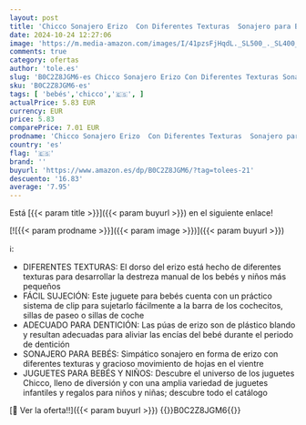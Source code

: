 ```yaml
---
layout: post
title: 'Chicco Sonajero Erizo  Con Diferentes Texturas  Sonajero para Bebés  Juguete Actividades Manuales  Adecuados Carritos  Bebés 3-18 Meses'
date: 2024-10-24 12:27:06
image: 'https://m.media-amazon.com/images/I/41pzsFjHqdL._SL500_._SL400_.jpg'
comments: true
category: ofertas
author: 'tole.es'
slug: 'B0C2Z8JGM6-es Chicco Sonajero Erizo Con Diferentes Texturas Sonajero...'
sku: 'B0C2Z8JGM6-es'
tags: [ 'bebés','chicco','🇪🇸', ]
actualPrice: 5.83 EUR
currency: EUR
price: 5.83
comparePrice: 7.01 EUR
prodname: 'Chicco Sonajero Erizo  Con Diferentes Texturas  Sonajero para Bebés  Juguete Actividades Manuales  Adecuados Carritos  Bebés 3-18 Meses'
country: 'es'
flag: '🇪🇸'
brand: ''
buyurl: 'https://www.amazon.es/dp/B0C2Z8JGM6/?tag=tolees-21'
descuento: '16.83'
average: '7.95'
---
```


Está [{{< param title >}}]({{< param buyurl >}}) en el siguiente enlace!

[![{{< param prodname >}}]({{< param image >}})]({{< param buyurl >}})

ℹ️:

- DIFERENTES TEXTURAS: El dorso del erizo está hecho de diferentes texturas para desarrollar la destreza manual de los bebés y niños más pequeños
- FÁCIL SUJECIÓN: Este juguete para bebés cuenta con un práctico sistema de clip para sujetarlo fácilmente a la barra de los cochecitos, sillas de paseo o sillas de coche
- ADECUADO PARA DENTICIÓN: Las púas de erizo son de plástico blando y resultan adecuadas para aliviar las encías del bebé durante el periodo de dentición
- SONAJERO PARA BEBÉS: Simpático sonajero en forma de erizo con diferentes texturas y gracioso movimiento de hojas en el vientre
- JUGUETES PARA BEBÉS Y NIÑOS: Descubre el universo de los juguetes Chicco, lleno de diversión y con una amplia variedad de juguetes infantiles y regalos para niños y niñas; descubre todo el catálogo

[🛒 Ver la oferta!!]({{< param buyurl >}})
{{<world>}}B0C2Z8JGM6{{</world>}}
